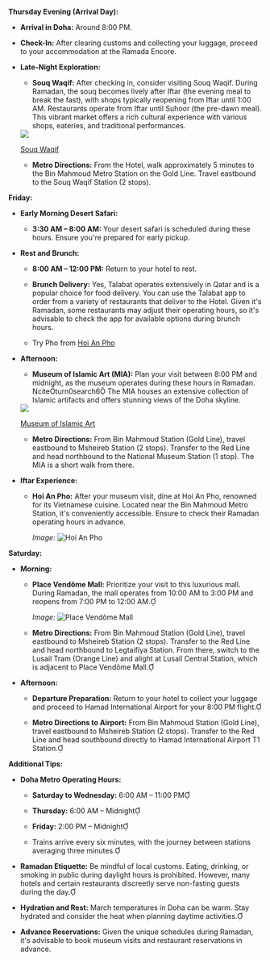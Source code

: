 **Thursday Evening (Arrival Day):**

- **Arrival in Doha:** Around 8:00 PM.

- **Check-In:** After clearing customs and collecting your luggage, proceed to your accommodation at the Ramada Encore.

- **Late-Night Exploration:**

  - **Souq Waqif:** After checking in, consider visiting Souq Waqif. During Ramadan, the souq becomes lively after Iftar (the evening meal to break the fast), with shops typically reopening from Iftar until 1:00 AM. Restaurants operate from Iftar until Suhoor (the pre-dawn meal). This vibrant market offers a rich cultural experience with various shops, eateries, and traditional performances.

  <img src="https://www.timeoutdoha.com/cloud/timeoutdoha/2021/08/17/7VUA4JvX-Souq-Waqif1-1200x900.jpg">

  [Souq Waqif]([https://www.timeoutdoha.com/attractions/attractions-news/421656-souq-waqif](https://www.timeoutdoha.com/cloud/timeoutdoha/2021/08/17/7VUA4JvX-Souq-Waqif1-1200x900.jpg))

  - **Metro Directions:** From the Hotel, walk approximately 5 minutes to the Bin Mahmoud Metro Station on the Gold Line. Travel eastbound to the Souq Waqif Station (2 stops).

**Friday:**

- **Early Morning Desert Safari:**

  - **3:30 AM – 8:00 AM:** Your desert safari is scheduled during these hours. Ensure you're prepared for early pickup.

- **Rest and Brunch:**

  - **8:00 AM – 12:00 PM:** Return to your hotel to rest.

  - **Brunch Delivery:** Yes, Talabat operates extensively in Qatar and is a popular choice for food delivery. You can use the Talabat app to order from a variety of restaurants that deliver to the Hotel. Given it's Ramadan, some restaurants may adjust their operating hours, so it's advisable to check the app for available options during brunch hours.
  - Try Pho from [Hoi An Pho](https://hoianpho.com/)

- **Afternoon:**

  - **Museum of Islamic Art (MIA):** Plan your visit between 8:00 PM and midnight, as the museum operates during these hours in Ramadan. citeturn0search6 The MIA houses an extensive collection of Islamic artifacts and offers stunning views of the Doha skyline.

  <img src="https://media.gettyimages.com/id/185088559/photo/museum-of-islamic-art.jpg?s=612x612&w=0&k=20&c=pYzrY0P0ozVErbcHU3MNvrIVuxwfOkyXWPJyps1H7N0=">

  [Museum of Islamic Art](https://www.gettyimages.in/photos/museum-of-islamic-art-doha)

  - **Metro Directions:** From Bin Mahmoud Station (Gold Line), travel eastbound to Msheireb Station (2 stops). Transfer to the Red Line and head northbound to the National Museum Station (1 stop). The MIA is a short walk from there.

- **Iftar Experience:**

  - **Hoi An Pho:** After your museum visit, dine at Hoi An Pho, renowned for its Vietnamese cuisine. Located near the Bin Mahmoud Metro Station, it's conveniently accessible. Ensure to check their Ramadan operating hours in advance.

    *Image:* ![Hoi An Pho](https://www.happycow.net/reviews/hoi-an-pho-doha-356589)

**Saturday:**

- **Morning:**

  - **Place Vendôme Mall:** Prioritize your visit to this luxurious mall. During Ramadan, the mall operates from 10:00 AM to 3:00 PM and reopens from 7:00 PM to 12:00 AM.

    *Image:* ![Place Vendôme Mall](https://www.dreamstime.com/place-vendome-mall-lusail-city-doha-qatar-place-vendome-mall-new-mall-located-city-lusail-design-open-image257248399)

  - **Metro Directions:** From Bin Mahmoud Station (Gold Line), travel eastbound to Msheireb Station (2 stops). Transfer to the Red Line and head northbound to Legtaifiya Station. From there, switch to the Lusail Tram (Orange Line) and alight at Lusail Central Station, which is adjacent to Place Vendôme Mall.

- **Afternoon:**

  - **Departure Preparation:** Return to your hotel to collect your luggage and proceed to Hamad International Airport for your 8:00 PM flight.

  - **Metro Directions to Airport:** From Bin Mahmoud Station (Gold Line), travel eastbound to Msheireb Station (2 stops). Transfer to the Red Line and head southbound directly to Hamad International Airport T1 Station.

**Additional Tips:**

- **Doha Metro Operating Hours:**

  - **Saturday to Wednesday:** 6:00 AM – 11:00 PM

  - **Thursday:** 6:00 AM – Midnight

  - **Friday:** 2:00 PM – Midnight

  - Trains arrive every six minutes, with the journey between stations averaging three minutes.

- **Ramadan Etiquette:** Be mindful of local customs. Eating, drinking, or smoking in public during daylight hours is prohibited. However, many hotels and certain restaurants discreetly serve non-fasting guests during the day.

- **Hydration and Rest:** March temperatures in Doha can be warm. Stay hydrated and consider the heat when planning daytime activities.

- **Advance Reservations:** Given the unique schedules during Ramadan, it's advisable to book museum visits and restaurant reservations in advance.
